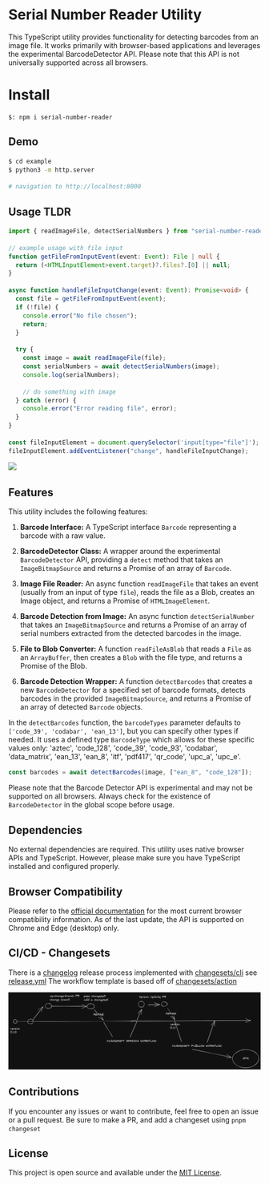 # Serial Number Reader Utility

This TypeScript utility provides functionality for detecting barcodes from an image file. It works primarily with browser-based applications and leverages the experimental BarcodeDetector API. Please note that this API is not universally supported across all browsers.

# Install

```
$: npm i serial-number-reader
```

## Demo

```bash
$ cd example
$ python3 -m http.server

# navigation to http://localhost:8000
```

## Usage TLDR

```typescript
import { readImageFile, detectSerialNumbers } from "serial-number-reader";

// example usage with file input
function getFileFromInputEvent(event: Event): File | null {
  return (<HTMLInputElement>event.target)?.files?.[0] || null;
}

async function handleFileInputChange(event: Event): Promise<void> {
  const file = getFileFromInputEvent(event);
  if (!file) {
    console.error("No file chosen");
    return;
  }

  try {
    const image = await readImageFile(file);
    const serialNumbers = await detectSerialNumbers(image);
    console.log(serialNumbers);

    // do something with image
  } catch (error) {
    console.error("Error reading file", error);
  }
}

const fileInputElement = document.querySelector('input[type="file"]');
fileInputElement.addEventListener("change", handleFileInputChange);
```

<image src="./barcode-scanner.png" />

## Features

This utility includes the following features:

1. **Barcode Interface:** A TypeScript interface `Barcode` representing a barcode with a raw value.

2. **BarcodeDetector Class:** A wrapper around the experimental `BarcodeDetector` API, providing a `detect` method that takes an `ImageBitmapSource` and returns a Promise of an array of `Barcode`.

3. **Image File Reader:** An async function `readImageFile` that takes an event (usually from an input of type `file`), reads the file as a Blob, creates an Image object, and returns a Promise of `HTMLImageElement`.

4. **Barcode Detection from Image:** An async function `detectSerialNumber` that takes an `ImageBitmapSource` and returns a Promise of an array of serial numbers extracted from the detected barcodes in the image.

5. **File to Blob Converter:** A function `readFileAsBlob` that reads a `File` as an `ArrayBuffer`, then creates a `Blob` with the file type, and returns a Promise of the Blob.

6. **Barcode Detection Wrapper:** A function `detectBarcodes` that creates a new `BarcodeDetector` for a specified set of barcode formats, detects barcodes in the provided `ImageBitmapSource`, and returns a Promise of an array of detected `Barcode` objects.

In the `detectBarcodes` function, the `barcodeTypes` parameter defaults to `['code_39', 'codabar', 'ean_13']`, but you can specify other types if needed. It uses a defined type `BarcodeType` which allows for these specific values only: 'aztec', 'code_128', 'code_39', 'code_93', 'codabar', 'data_matrix', 'ean_13', 'ean_8', 'itf', 'pdf417', 'qr_code', 'upc_a', 'upc_e'.

```typescript
const barcodes = await detectBarcodes(image, ["ean_8", "code_128"]);
```

Please note that the Barcode Detector API is experimental and may not be supported on all browsers. Always check for the existence of `BarcodeDetector` in the global scope before usage.

## Dependencies

No external dependencies are required. This utility uses native browser APIs and TypeScript. However, please make sure you have TypeScript installed and configured properly.

## Browser Compatibility

Please refer to the [official documentation](https://developer.mozilla.org/en-US/docs/Web/API/Barcode_Detector_API) for the most current browser compatibility information. As of the last update, the API is supported on Chrome and Edge (desktop) only.

## CI/CD - Changesets

There is a [changelog](https://www.npmjs.com/package/@changesets/cli) release process implemented with [changesets/cli](https://www.npmjs.com/package/@changesets/cli) see [release.yml](.github/workflows/release.yml)
The workflow template is based off of [changesets/action](https://github.com/changesets/action)

<img src="changeset-release-flow.png" />

## Contributions

If you encounter any issues or want to contribute, feel free to open an issue or a pull request.
Be sure to make a PR, and add a changeset using `pnpm changeset`

## License

This project is open source and available under the [MIT License](LICENSE).
